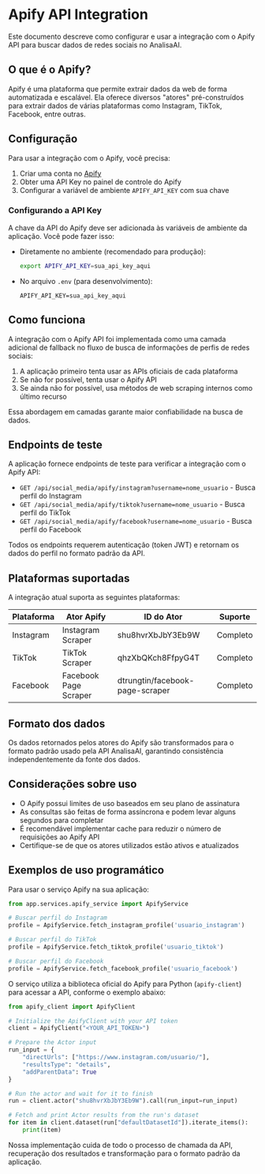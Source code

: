 # Apify API Integration

Este documento descreve como configurar e usar a integração com o Apify API para buscar dados de redes sociais no AnalisaAI.

## O que é o Apify?

Apify é uma plataforma que permite extrair dados da web de forma automatizada e escalável. Ela oferece diversos "atores" pré-construídos para extrair dados de várias plataformas como Instagram, TikTok, Facebook, entre outras.

## Configuração

Para usar a integração com o Apify, você precisa:

1. Criar uma conta no [Apify](https://apify.com/)
2. Obter uma API Key no painel de controle do Apify
3. Configurar a variável de ambiente `APIFY_API_KEY` com sua chave

### Configurando a API Key

A chave da API do Apify deve ser adicionada às variáveis de ambiente da aplicação. Você pode fazer isso:

- Diretamente no ambiente (recomendado para produção):
  ```bash
  export APIFY_API_KEY=sua_api_key_aqui
  ```

- No arquivo `.env` (para desenvolvimento):
  ```
  APIFY_API_KEY=sua_api_key_aqui
  ```

## Como funciona

A integração com o Apify API foi implementada como uma camada adicional de fallback no fluxo de busca de informações de perfis de redes sociais:

1. A aplicação primeiro tenta usar as APIs oficiais de cada plataforma
2. Se não for possível, tenta usar o Apify API
3. Se ainda não for possível, usa métodos de web scraping internos como último recurso

Essa abordagem em camadas garante maior confiabilidade na busca de dados.

## Endpoints de teste

A aplicação fornece endpoints de teste para verificar a integração com o Apify API:

- `GET /api/social_media/apify/instagram?username=nome_usuario` - Busca perfil do Instagram
- `GET /api/social_media/apify/tiktok?username=nome_usuario` - Busca perfil do TikTok
- `GET /api/social_media/apify/facebook?username=nome_usuario` - Busca perfil do Facebook

Todos os endpoints requerem autenticação (token JWT) e retornam os dados do perfil no formato padrão da API.

## Plataformas suportadas

A integração atual suporta as seguintes plataformas:

| Plataforma | Ator Apify | ID do Ator | Suporte |
|------------|------------|------------|---------|
| Instagram  | Instagram Scraper | shu8hvrXbJbY3Eb9W | Completo |
| TikTok     | TikTok Scraper | qhzXbQKch8FfpyG4T | Completo |
| Facebook   | Facebook Page Scraper | dtrungtin/facebook-page-scraper | Completo |

## Formato dos dados

Os dados retornados pelos atores do Apify são transformados para o formato padrão usado pela API AnalisaAI, garantindo consistência independentemente da fonte dos dados.

## Considerações sobre uso

- O Apify possui limites de uso baseados em seu plano de assinatura
- As consultas são feitas de forma assíncrona e podem levar alguns segundos para completar
- É recomendável implementar cache para reduzir o número de requisições ao Apify API
- Certifique-se de que os atores utilizados estão ativos e atualizados

## Exemplos de uso programático

Para usar o serviço Apify na sua aplicação:

```python
from app.services.apify_service import ApifyService

# Buscar perfil do Instagram
profile = ApifyService.fetch_instagram_profile('usuario_instagram')

# Buscar perfil do TikTok
profile = ApifyService.fetch_tiktok_profile('usuario_tiktok')

# Buscar perfil do Facebook
profile = ApifyService.fetch_facebook_profile('usuario_facebook')
```

O serviço utiliza a biblioteca oficial do Apify para Python (`apify-client`) para acessar a API, conforme o exemplo abaixo:

```python
from apify_client import ApifyClient

# Initialize the ApifyClient with your API token
client = ApifyClient("<YOUR_API_TOKEN>")

# Prepare the Actor input
run_input = {
    "directUrls": ["https://www.instagram.com/usuario/"],
    "resultsType": "details",
    "addParentData": True
}

# Run the actor and wait for it to finish
run = client.actor("shu8hvrXbJbY3Eb9W").call(run_input=run_input)

# Fetch and print Actor results from the run's dataset
for item in client.dataset(run["defaultDatasetId"]).iterate_items():
    print(item)
```

Nossa implementação cuida de todo o processo de chamada da API, recuperação dos resultados e transformação para o formato padrão da aplicação.